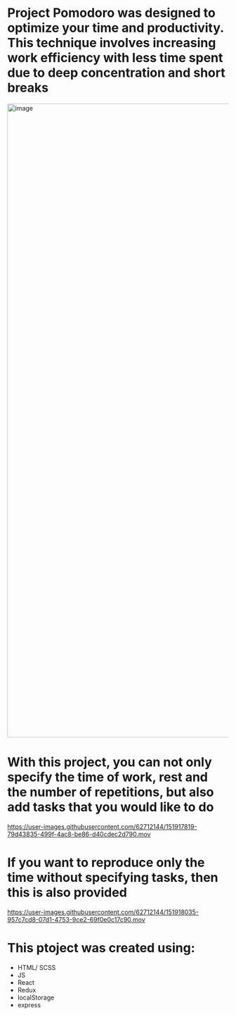 # Project Pomodoro was designed to optimize your time and productivity. This technique involves increasing work efficiency with less time spent due to deep concentration and short breaks

<img width="1440" alt="image" src="https://user-images.githubusercontent.com/62712144/151917292-05bf0306-9b56-4455-81f3-bc5c6dad15c1.png">
 
# With this project, you can not only specify the time of work, rest and the number of repetitions, but also add tasks that you would like to do
 
https://user-images.githubusercontent.com/62712144/151917819-79d43835-499f-4ac8-be86-d40cdec2d790.mov
 
# If you want to reproduce only the time without specifying tasks, then this is also provided

https://user-images.githubusercontent.com/62712144/151918035-957c7cd8-07d1-4753-9ce2-69f0e0c17c90.mov
 
# This ptoject was created using:
  - HTML/ SCSS
  - JS
  - React
  - Redux
  - localStorage
  - express
